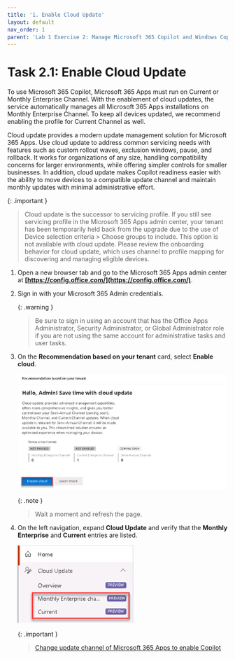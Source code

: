 ```yaml
---
title: '1. Enable Cloud Update'
layout: default
nav_order: 1
parent: 'Lab 1 Exercise 2: Manage Microsoft 365 Copilot and Windows Copilot'
---
```


# Task 2.1: Enable Cloud Update

To use Microsoft 365 Copilot, Microsoft 365 Apps must run on Current or Monthly Enterprise Channel. With the enablement of cloud updates, the service automatically manages all Microsoft 365 Apps installations on Monthly Enterprise Channel. To keep all devices updated, we recommend enabling the profile for Current Channel as well.

Cloud update provides a modern update management solution for Microsoft 365 Apps. Use cloud update to address common servicing needs with features such as custom rollout waves, exclusion windows, pause, and rollback. It works for organizations of any size, handling compatibility concerns for larger environments, while offering simpler controls for smaller businesses. In addition, cloud update makes Copilot readiness easier with the ability to move devices to a compatible update channel and maintain monthly updates with minimal administrative effort.

{: .important } 
> Cloud update is the successor to servicing profile. If you still see servicing profile in the Microsoft 365 Apps admin center, your tenant has been temporarily held back from the upgrade due to the use of Device selection criteria > Choose groups to include. This option is not available with cloud update. Please review the onboarding behavior for cloud update, which uses channel to profile mapping for discovering and managing eligible devices.

1. Open a new browser tab and go to the Microsoft 365 Apps admin center at **[https://config.office.com/](https://config.office.com/)**. 

    

1. Sign in with your Microsoft 365 Admin credentials. 

    {: .warning }
    >  Be sure to sign in using an account that has the Office Apps Administrator, Security Administrator, or Global Administrator role if you are not using the same account for administrative tasks and user tasks.
 

1. On the **Recommendation based on your tenant** card, select **Enable cloud**. 

 

    ![13a.jpg](../media/lab1/13a.jpg) 

     
    {: .note }
    > Wait a moment and refresh the page. 

 

1. On the left navigation, expand **Cloud Update** and verify that the **Monthly Enterprise** and **Current** entries are listed. 

 

    ![15a.jpg](../media/lab1/15a.jpg) 

 
    {: .important }
    > [Change update channel of Microsoft 365 Apps to enable Copilot](https://learn.microsoft.com/en-us/deployoffice/updates/change-channel-for-copilot "Change update channel of Microsoft 365 Apps to enable Copilot") 

 

